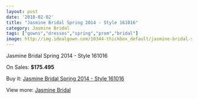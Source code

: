 ```yaml
---
layout: post
date: '2018-02-02'
title: "Jasmine Bridal Spring 2014 - Style 161016"
category: Jasmine Bridal
tags: ["gowns","dresses","spring","prom","bridal"]
image: http://img.idealgown.com/10344-thickbox_default/jasmine-bridal-spring-2014-style-161016.jpg
---
```

Jasmine Bridal Spring 2014 - Style 161016

On Sales: **$175.495**
<a href="https://www.idealgown.com/en/jasmine-bridal/4250-jasmine-bridal-spring-2014-style-161016.html"><amp-img layout="responsive" width="600" height="600" src="//img.idealgown.com/10344-thickbox_default/jasmine-bridal-spring-2014-style-161016.jpg" alt="Jasmine Bridal Spring 2014 - Style 161016 0" /></a>
<a href="https://www.idealgown.com/en/jasmine-bridal/4250-jasmine-bridal-spring-2014-style-161016.html"><amp-img layout="responsive" width="600" height="600" src="//img.idealgown.com/10346-thickbox_default/jasmine-bridal-spring-2014-style-161016.jpg" alt="Jasmine Bridal Spring 2014 - Style 161016 1" /></a>
<a href="https://www.idealgown.com/en/jasmine-bridal/4250-jasmine-bridal-spring-2014-style-161016.html"><amp-img layout="responsive" width="600" height="600" src="//img.idealgown.com/10345-thickbox_default/jasmine-bridal-spring-2014-style-161016.jpg" alt="Jasmine Bridal Spring 2014 - Style 161016 2" /></a>

Buy it: [Jasmine Bridal Spring 2014 - Style 161016](https://www.idealgown.com/en/jasmine-bridal/4250-jasmine-bridal-spring-2014-style-161016.html "Jasmine Bridal Spring 2014 - Style 161016")

View more: [Jasmine Bridal](https://www.idealgown.com/en/50-jasmine-bridal "Jasmine Bridal")